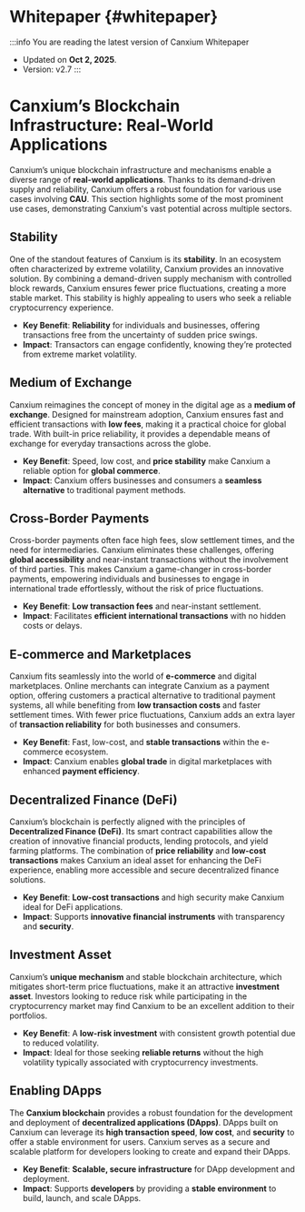 # Whitepaper {#whitepaper}

:::info You are reading the latest version of Canxium Whitepaper

- Updated on **Oct 2, 2025**.
- Version: v2.7
  :::

# Canxium’s Blockchain Infrastructure: Real-World Applications

Canxium’s unique blockchain infrastructure and mechanisms enable a diverse range of **real-world applications**. Thanks to its demand-driven supply and reliability, Canxium offers a robust foundation for various use cases involving **CAU**. This section highlights some of the most prominent use cases, demonstrating Canxium's vast potential across multiple sectors.

## **Stability**

One of the standout features of Canxium is its **stability**. In an ecosystem often characterized by extreme volatility, Canxium provides an innovative solution. By combining a demand-driven supply mechanism with controlled block rewards, Canxium ensures fewer price fluctuations, creating a more stable market. This stability is highly appealing to users who seek a reliable cryptocurrency experience.

- **Key Benefit**: **Reliability** for individuals and businesses, offering transactions free from the uncertainty of sudden price swings.
- **Impact**: Transactors can engage confidently, knowing they’re protected from extreme market volatility.

## **Medium of Exchange**

Canxium reimagines the concept of money in the digital age as a **medium of exchange**. Designed for mainstream adoption, Canxium ensures fast and efficient transactions with **low fees**, making it a practical choice for global trade. With built-in price reliability, it provides a dependable means of exchange for everyday transactions across the globe.

- **Key Benefit**: Speed, low cost, and **price stability** make Canxium a reliable option for **global commerce**.
- **Impact**: Canxium offers businesses and consumers a **seamless alternative** to traditional payment methods.

## **Cross-Border Payments**

Cross-border payments often face high fees, slow settlement times, and the need for intermediaries. Canxium eliminates these challenges, offering **global accessibility** and near-instant transactions without the involvement of third parties. This makes Canxium a game-changer in cross-border payments, empowering individuals and businesses to engage in international trade effortlessly, without the risk of price fluctuations.

- **Key Benefit**: **Low transaction fees** and near-instant settlement.
- **Impact**: Facilitates **efficient international transactions** with no hidden costs or delays.

## **E-commerce and Marketplaces**

Canxium fits seamlessly into the world of **e-commerce** and digital marketplaces. Online merchants can integrate Canxium as a payment option, offering customers a practical alternative to traditional payment systems, all while benefiting from **low transaction costs** and faster settlement times. With fewer price fluctuations, Canxium adds an extra layer of **transaction reliability** for both businesses and consumers.

- **Key Benefit**: Fast, low-cost, and **stable transactions** within the e-commerce ecosystem.
- **Impact**: Canxium enables **global trade** in digital marketplaces with enhanced **payment efficiency**.

## **Decentralized Finance (DeFi)**

Canxium’s blockchain is perfectly aligned with the principles of **Decentralized Finance (DeFi)**. Its smart contract capabilities allow the creation of innovative financial products, lending protocols, and yield farming platforms. The combination of **price reliability** and **low-cost transactions** makes Canxium an ideal asset for enhancing the DeFi experience, enabling more accessible and secure decentralized finance solutions.

- **Key Benefit**: **Low-cost transactions** and high security make Canxium ideal for DeFi applications.
- **Impact**: Supports **innovative financial instruments** with transparency and **security**.

## **Investment Asset**

Canxium’s **unique mechanism** and stable blockchain architecture, which mitigates short-term price fluctuations, make it an attractive **investment asset**. Investors looking to reduce risk while participating in the cryptocurrency market may find Canxium to be an excellent addition to their portfolios.

- **Key Benefit**: A **low-risk investment** with consistent growth potential due to reduced volatility.
- **Impact**: Ideal for those seeking **reliable returns** without the high volatility typically associated with cryptocurrency investments.

## **Enabling DApps**

The **Canxium blockchain** provides a robust foundation for the development and deployment of **decentralized applications (DApps)**. DApps built on Canxium can leverage its **high transaction speed**, **low cost**, and **security** to offer a stable environment for users. Canxium serves as a secure and scalable platform for developers looking to create and expand their DApps.

- **Key Benefit**: **Scalable, secure infrastructure** for DApp development and deployment.
- **Impact**: Supports **developers** by providing a **stable environment** to build, launch, and scale DApps.
